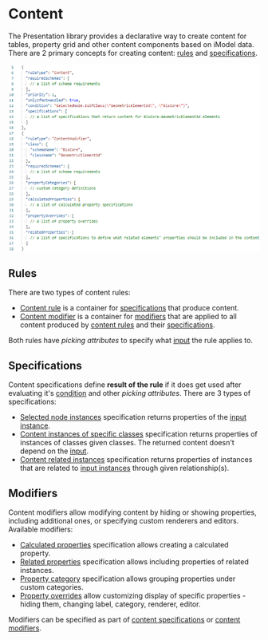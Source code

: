 # Content

The Presentation library provides a declarative way to create content for tables, property grid and other content components based on iModel data. There are 2 primary concepts for creating content: [rules](#rules) and [specifications](#specifications).

![Content rules' example](./media/content-rules-example.png)

## Rules

There are two types of content rules:

- [Content rule](./ContentRule.md) is a container for [specifications](#specifications) that produce content.
- [Content modifier](./ContentModifier.md) is a container for [modifiers](#modifiers) that are applied to all content produced by [content rules](./ContentRule.md) and their [specifications](#specifications).

Both rules have *picking attributes* to specify what [input](./Terminology.md#input-instance) the rule applies to.

## Specifications

Content specifications define **result of the rule** if it does get used after evaluating it's [condition](./ContentRule.md#attribute-condition) and other *picking attributes*. There are 3 types of specifications:

- [Selected node instances](./SelectedNodeInstances.md) specification returns properties of the [input instance](./Terminology.md#input-instance).
- [Content instances of specific classes](./ContentInstancesOfSpecificClasses.md) specification returns properties of instances of classes given classes. The returned content doesn't depend on the [input](./Terminology.md#input-instance).
- [Content related instances](./ContentRelatedInstances.md) specification returns properties of instances that are related to [input instances](./Terminology.md#input-instance) through given relationship(s).

## Modifiers

Content modifiers allow modifying content by hiding or showing properties, including additional ones, or specifying custom renderers and editors. Available modifiers:

- [Calculated properties](./CalculatedPropertiesSpecification.md) specification allows creating a calculated property.
- [Related properties](./RelatedPropertiesSpecification.md) specification allows including properties of related instances.
- [Property category](./PropertyCategorySpecification.md) specification allows grouping properties under custom categories.
- [Property overrides](./PropertySpecification.md) allow customizing display of specific properties - hiding them, changing label, category, renderer, editor.

Modifiers can be specified as part of [content specifications](#specifications) or [content modifiers](./ContentModifier.md).
